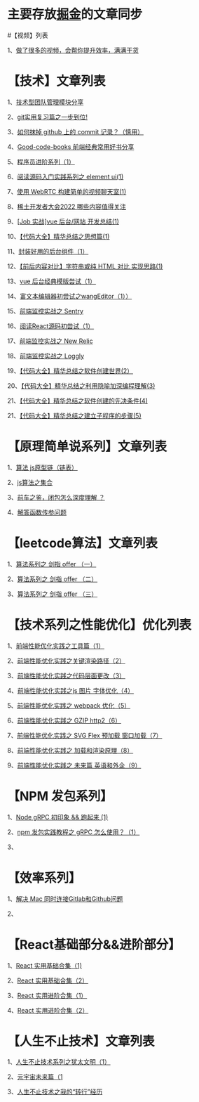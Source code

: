 # 主要存放[掘金](https://juejin.cn/user/1741228277763278)的文章同步

#【视频】列表 
  
  1、[做了很多的视频，会帮你提升效率，满满干货 ](https://juejin.cn/post/6990288531771883551)

# 【技术】文章列表 

  1、[技术型团队管理模块分享](https://juejin.cn/post/7127913238917808136)
  
  2、[git实用复习篇之一步到位!](https://juejin.cn/post/7001378119739244574)
  
  3、[如何抹掉 github 上的 commit 记录？（慎用）](https://juejin.cn/post/7127524101278662693)
  
  4、[Good-code-books 前端经典常用好书分享](https://juejin.cn/post/7127523148689309733)
  
  5、[程序员进阶系列（1）](https://juejin.cn/post/7129697147045281805)
  
  6、[阅读源码入门实践系列之 element ui(1)](https://juejin.cn/post/7130564859908849694)
  
  7、[使用 WebRTC 构建简单的视频聊天室(1)](https://juejin.cn/post/7133472056070373413)
   
  8、[稀土开发者大会2022 哪些内容值得关注](https://juejin.cn/post/7135055404316229668)
  
  9、[[Job 实战]vue 后台/网站 开发总结(1) ](https://juejin.cn/post/7138337689044156453)
  
  10、[【代码大全】精华总结之思想篇(1) ](https://juejin.cn/post/7138340439635656735)
  
  11、[封装好用的后台组件（1）](https://juejin.cn/post/7140154133591359496)
  
  12、[【前后内容对比】字符串或纯 HTML 对比 实现思路(1)](https://juejin.cn/post/7140546923714314253)
  
  13、[vue 后台经典模版尝试（1）](https://juejin.cn/post/7140826767459090446)
  
  14、[富文本编辑器初尝试之wangEditor（1））](https://juejin.cn/post/7141935043915546637)
  
  15、[前端监控实战之 Sentry](https://juejin.cn/post/7142845386065969166)
  
  16、[阅读React源码初尝试（1）](https://juejin.cn/post/7142397447095091213)
  
  17、[前端监控实战之 New Relic](https://juejin.cn/post/7143173089495351310)
  
  18、[前端监控实战之 Loggly](https://juejin.cn/post/7143199141177819172)
  
  19、[【代码大全】精华总结之软件创建世界(2）](https://juejin.cn/post/7145296528838656013)
  
  20、[【代码大全】精华总结之利用隐喻加深编程理解(3)](https://juejin.cn/post/7145662769809850398)
  
  21、[【代码大全】精华总结之软件创建的先决条件(4)](https://juejin.cn/post/7146123764936212517)
  
  21、[【代码大全】精华总结之建立子程序的步骤(5) ](https://juejin.cn/post/7146397775003910175)
  
  
# 【原理简单说系列】文章列表 
  
  1、[算法 js原型链（链表）](https://juejin.cn/post/6914257079477731336)
  
  2、[js算法之集合 ](https://juejin.cn/post/6914639899098529805)
  
  3、[前车之鉴，闭包怎么深度理解 ？](https://juejin.cn/post/6999079023250767880)
  
  4、[解答函数传参问题](https://juejin.cn/post/6945255941843451941)
  
# 【leetcode算法】文章列表 

  1、[算法系列之 剑指 offer （一）](https://juejin.cn/post/7024776970130948109)
  
  2、[算法系列之 剑指 offer （二）](https://juejin.cn/post/7026519566134018079)
  
  3、[算法系列之 剑指 offer （三）](https://juejin.cn/post/7026519872142049294)


# 【技术系列之性能优化】优化列表 

  1、[前端性能优化实践之工具篇（1）](https://juejin.cn/post/7051096066678063112)
  
  2、[前端性能优化实践之关键渲染路径（2）](https://juejin.cn/post/7051096205715046437)
  
  3、[前端性能优化实践之代码层面更改（3）](https://juejin.cn/post/7054813786070810631)
  
  4、[前端性能优化实践之js 图片 字体优化（4）](https://juejin.cn/post/7054813875643875358)
  
  5、[前端性能优化实践之 webpack 优化（5）](https://juejin.cn/post/7075595209446260743)
  
  6、[前端性能优化实践之 GZIP http2（6）](https://juejin.cn/post/7075595337406087181)
  
  7、[前端性能优化实践之 SVG Flex 预加载 窗口加载（7）](https://juejin.cn/post/7075595944347041829)
  
  8、[前端性能优化实践之 加载和渲染原理（8）](https://juejin.cn/post/7075596052660748318)
  
  9、[前端性能优化实践之 未来篇 英语和外企（9）](https://juejin.cn/post/7075596508896165895)
  
  
  # 【NPM 发包系列】
  
  1、[Node gRPC 初印象 && 跑起来 (1)](https://juejin.cn/post/7130135499963891742)
  
  2、[npm 发包实践教程之 gRPC 怎么使用？（1）](https://juejin.cn/post/7130161124325998599)
  
  3、
 
# 【效率系列】

  1、[解决 Mac 同时连接Gitlab和Github问题 ](https://juejin.cn/post/7130500267929239588)
  
  2、
  
# 【React基础部分&&进阶部分】

  1、[React 实用基础合集（1)](https://juejin.cn/post/7029681741354762247)
 
  2、[React 实用基础合集（2）](https://juejin.cn/post/7029682029826424845)
  
  3、[React 实用进阶合集（1）](https://juejin.cn/post/7029682153382215687)
  
  4、[React 实用进阶合集（2）](https://juejin.cn/post/7029682907660845069)

# 【人生不止技术】文章列表 

  1、[人生不止技术系列之犹太文明（1）](https://juejin.cn/post/7128265729240989733)
  
  2、[元宇宙未来篇（1](https://juejin.cn/post/7138609060298883109)
  
  3、[人生不止技术之我的“转行”经历 ](https://juejin.cn/post/7143429195866046477)
  
